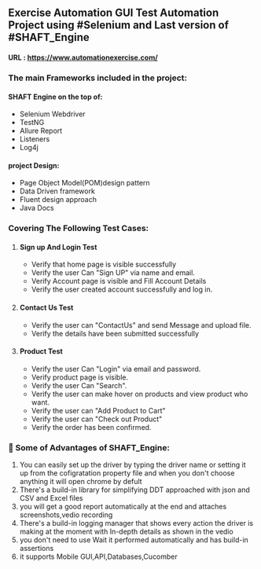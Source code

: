 


## Exercise Automation GUI Test Automation Project using #Selenium and Last version of #SHAFT_Engine 
#### URL : https://www.automationexercise.com/
### The main Frameworks included in the project:

#### SHAFT Engine on the top of:
- Selenium Webdriver
- TestNG
- Allure Report
- Listeners
- Log4j
#### project Design:
- Page Object Model(POM)design pattern
- Data Driven framework
- Fluent design approach
- Java Docs

### Covering The Following Test Cases:
1. #### Sign up And Login Test
   * Verify that home page is visible successfully
   * Verify the user Can "Sign UP" via name and email.
   * Verify Account page is visible and Fill Account Details
   * Verify the user created account successfully and log in.
2. #### Contact Us Test
   * Verify the user can "ContactUs" and send Message and upload file.
   * Verify the details have been submitted successfully
3. #### Product Test
   * Verify the user Can "Login" via email and password.
   * Verify product page is visible.
   * Verify the user Can "Search".
   * Verify the user can make hover on products and view product who want.
   * Verify the user can "Add Product to Cart"
   * Verify the user can "Check out Product" 
   * Verify the order has been confirmed.

### 📝 Some of Advantages of SHAFT_Engine:
1. You can easily set up the driver by typing the driver name or setting it up from the cofigratation
   property file and when you don't choose anything it will open chrome by defult
2. There's a build-in library for simplifying DDT approached with json and CSV and Excel files
3. you will get a good report automatically at the end and attaches screenshots,vedio recording
4. There's a build-in logging manager that shows every action the driver is making at the moment with
   In-depth details as shown in the vedio
5. you don't need to use Wait it performed automatically and has build-in assertions
6. it supports Mobile GUI,API,Databases,Cucomber




